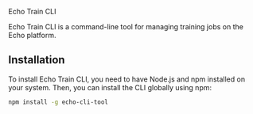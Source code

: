 Echo Train CLI

Echo Train CLI is a command-line tool for managing training jobs on the Echo platform.

## Installation

To install Echo Train CLI, you need to have Node.js and npm installed on your system. Then, you can install the CLI globally using npm:

```bash
npm install -g echo-cli-tool
